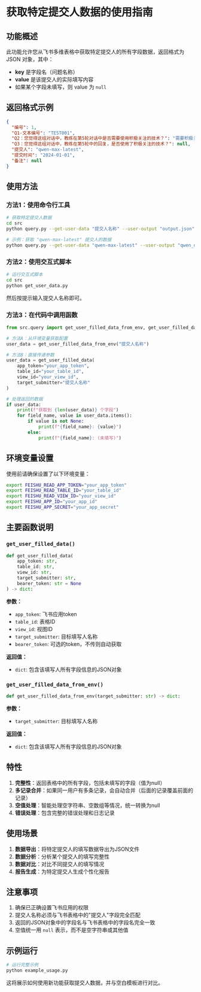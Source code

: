 # 获取特定提交人数据的使用指南

## 功能概述

此功能允许您从飞书多维表格中获取特定提交人的所有字段数据，返回格式为 JSON 对象，其中：
- **key** 是字段名（问题名称）
- **value** 是该提交人的实际填写内容
- 如果某个字段未填写，则 value 为 `null`

## 返回格式示例

```json
{
  "编号": 1,
  "Q1-文本编号": "TEST001",
  "Q2：您觉得这组对话中，教练在第5轮对话中是否需要使用积极关注的技术？": "需要积极关注",
  "Q3：您觉得这组对话中，教练在第5轮中的回复，是否使用了积极关注的技术？": null,
  "提交人": "qwen-max-latest",
  "提交时间": "2024-01-01",
  "备注": null
}
```

## 使用方法

### 方法1：使用命令行工具

```bash
# 获取特定提交人数据
cd src
python query.py --get-user-data "提交人名称" --user-output "output.json"

# 示例：获取 "qwen-max-latest" 提交人的数据
python query.py --get-user-data "qwen-max-latest" --user-output "qwen_data.json"
```

### 方法2：使用交互式脚本

```bash
# 运行交互式脚本
cd src
python get_user_data.py
```

然后按提示输入提交人名称即可。

### 方法3：在代码中调用函数

```python
from src.query import get_user_filled_data_from_env, get_user_filled_data

# 方法A：从环境变量获取配置
user_data = get_user_filled_data_from_env("提交人名称")

# 方法B：直接传递参数
user_data = get_user_filled_data(
    app_token="your_app_token",
    table_id="your_table_id", 
    view_id="your_view_id",
    target_submitter="提交人名称"
)

# 处理返回的数据
if user_data:
    print(f"获取到 {len(user_data)} 个字段")
    for field_name, value in user_data.items():
        if value is not None:
            print(f"{field_name}: {value}")
        else:
            print(f"{field_name}: (未填写)")
```

## 环境变量设置

使用前请确保设置了以下环境变量：

```bash
export FEISHU_READ_APP_TOKEN="your_app_token"
export FEISHU_READ_TABLE_ID="your_table_id"
export FEISHU_READ_VIEW_ID="your_view_id"
export FEISHU_APP_ID="your_app_id"
export FEISHU_APP_SECRET="your_app_secret"
```

## 主要函数说明

### `get_user_filled_data()`

```python
def get_user_filled_data(
    app_token: str, 
    table_id: str, 
    view_id: str, 
    target_submitter: str, 
    bearer_token: str = None
) -> dict:
```

**参数：**
- `app_token`: 飞书应用token
- `table_id`: 表格ID
- `view_id`: 视图ID
- `target_submitter`: 目标填写人名称
- `bearer_token`: 可选的token，不传则自动获取

**返回值：**
- `dict`: 包含该填写人所有字段信息的JSON对象

### `get_user_filled_data_from_env()`

```python
def get_user_filled_data_from_env(target_submitter: str) -> dict:
```

**参数：**
- `target_submitter`: 目标填写人名称

**返回值：**
- `dict`: 包含该填写人所有字段信息的JSON对象

## 特性

1. **完整性**：返回表格中的所有字段，包括未填写的字段（值为null）
2. **多记录合并**：如果同一用户有多条记录，会自动合并（后面的记录覆盖前面的记录）
3. **空值处理**：智能处理空字符串、空数组等情况，统一转换为null
4. **错误处理**：包含完整的错误处理和日志记录

## 使用场景

1. **数据导出**：将特定提交人的填写数据导出为JSON文件
2. **数据分析**：分析某个提交人的填写完整性
3. **数据对比**：对比不同提交人的填写情况
4. **报告生成**：为特定提交人生成个性化报告

## 注意事项

1. 确保已正确设置飞书应用的权限
2. 提交人名称必须与飞书表格中的"提交人"字段完全匹配
3. 返回的JSON对象中的字段名与飞书表格中的字段名完全一致
4. 空值统一用 `null` 表示，而不是空字符串或其他值

## 示例运行

```bash
# 运行完整示例
python example_usage.py
```

这将展示如何使用新功能获取提交人数据，并与空白模板进行对比。 